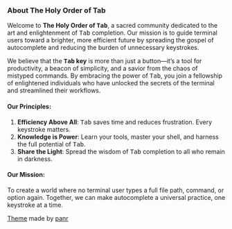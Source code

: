 ### **About The Holy Order of Tab** 

Welcome to **The Holy Order of <kbd>Tab</kbd>**, a sacred community dedicated to the art and enlightenment of <kbd>Tab</kbd> completion. Our mission is to guide terminal users toward a brighter, more efficient future by spreading the gospel of autocomplete and reducing the burden of unnecessary keystrokes.

We believe that the **<kbd>Tab</kbd> key** is more than just a button—it’s a tool for productivity, a beacon of simplicity, and a savior from the chaos of mistyped commands. By embracing the power of <kbd>Tab</kbd>, you join a fellowship of enlightened individuals who have unlocked the secrets of the terminal and streamlined their workflows.

#### **Our Principles**:
1. **Efficiency Above All**: <kbd>Tab</kbd>  saves time and reduces frustration. Every keystroke matters.  
2. **Knowledge is Power**: Learn your tools, master your shell, and harness the full potential of <kbd>Tab</kbd>.  
3. **Share the Light**: Spread the wisdom of <kbd>Tab</kbd>  completion to all who remain in darkness.  

#### **Our Mission**:

To create a world where no terminal user types a full file path, command, or option again. Together, we can make autocomplete a universal practice, one keystroke at a time.

<footer class="footer">
  <div class="footer__inner">
      <div class="copyright">
      <span><a href="https://github.com/panr/hugo-theme-terminal" target="_blank">Theme</a> made by <a href="https://github.com/panr" target="_blank">panr</a></span>
      </div>
  </div>
</footer>

